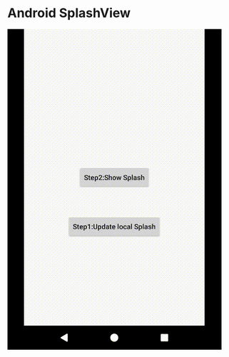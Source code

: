 Android SplashView
==================

![](https://github.com/SimonRepo/SplashDemo/raw/master/screenshots/device-2018-04-23-094147.gif)